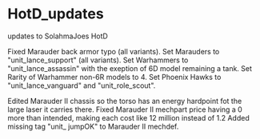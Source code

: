 # HotD_updates
updates to SolahmaJoes HotD

Fixed Marauder back armor typo (all variants).
Set Marauders to "unit_lance_support" (all variants).
Set Warhammers to "unit_lance_assassin" with the exeption of 6D model remaining a tank.
Set Rarity of Warhammer non-6R models to 4.
Set Phoenix Hawks to "unit_lance_vanguard" and "unit_role_scout".

Edited Marauder II chassis so the torso has an energy hardpoint fot the large laser it carries there.
Fixed Marauder II mechpart price having a 0 more than intended, making each cost like 12 million instead of 1.2
Added missing tag "unit_ jumpOK" to Marauder II mechdef.
